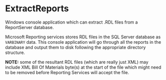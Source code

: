 # ExtractReports

Windows console application which can extract .RDL files from a ReportServer database.

Microsoft Reporting services stores RDL files in the SQL Server database as `VARBINARY` data. This console application will go through all the reports in the database and output them to disk following the appropriate directory structure.

**NOTE:** some of the resultant RDL files (which are really just XML) may include XML Bill Of Materials byte(s) at the start of the file which might need to be removed before Reporting Services will accept the file.